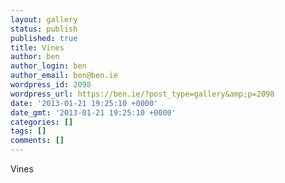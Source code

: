 ```yaml
---
layout: gallery
status: publish
published: true
title: Vines
author: ben
author_login: ben
author_email: ben@ben.ie
wordpress_id: 2098
wordpress_url: https://ben.ie/?post_type=gallery&amp;p=2098
date: '2013-01-21 19:25:10 +0000'
date_gmt: '2013-01-21 19:25:10 +0000'
categories: []
tags: []
comments: []
---
```

<p>Vines</p>
